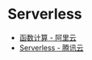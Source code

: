 # Serverless

* [函数计算 - 阿里云](docs/aliyun/serverless.md)
* [Serverless - 腾讯云](docs/tencent/serverless.md)
